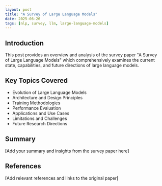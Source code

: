 ```yaml
---
layout: post
title: "A Survey of Large Language Models"
date: 2025-06-26
tags: [nlp, survey, llm, large-language-models]
---
```


## Introduction

This post provides an overview and analysis of the survey paper "A Survey of Large Language Models" which comprehensively examines the current state, capabilities, and future directions of large language models.

## Key Topics Covered

- Evolution of Large Language Models
- Architecture and Design Principles
- Training Methodologies
- Performance Evaluation
- Applications and Use Cases
- Limitations and Challenges
- Future Research Directions

## Summary

[Add your summary and insights from the survey paper here]

## References

[Add relevant references and links to the original paper]

